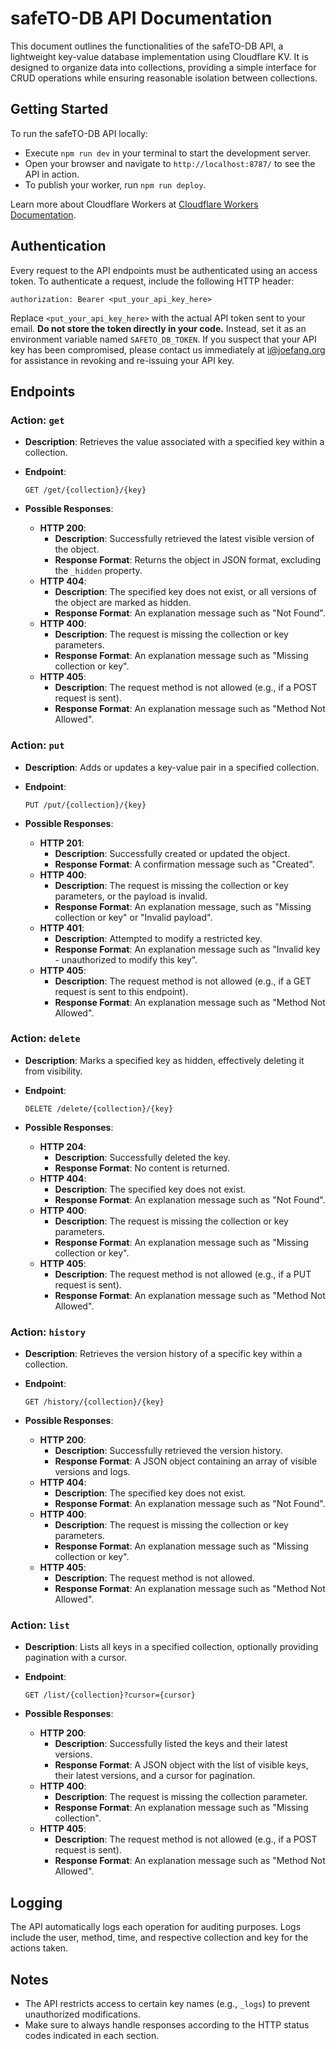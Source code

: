 # safeTO-DB API Documentation

This document outlines the functionalities of the safeTO-DB API, a lightweight key-value database implementation using Cloudflare KV. It is designed to organize data into collections, providing a simple interface for CRUD operations while ensuring reasonable isolation between collections.

## Getting Started

To run the safeTO-DB API locally:

- Execute `npm run dev` in your terminal to start the development server.
- Open your browser and navigate to `http://localhost:8787/` to see the API in action.
- To publish your worker, run `npm run deploy`.

Learn more about Cloudflare Workers at [Cloudflare Workers Documentation](https://developers.cloudflare.com/workers/).

## Authentication

Every request to the API endpoints must be authenticated using an access token. To authenticate a request, include the following HTTP header:

```code
authorization: Bearer <put_your_api_key_here>
```

Replace `<put_your_api_key_here>` with the actual API token sent to your email. **Do not store the token directly in your code.** Instead, set it as an environment variable named `SAFETO_DB_TOKEN`. If you suspect that your API key has been compromised, please contact us immediately at [i@joefang.org](mailto:i@joefang.org) for assistance in revoking and re-issuing your API key.

## Endpoints

### Action: `get`

- **Description**: Retrieves the value associated with a specified key within a collection.
- **Endpoint**:

  ```code
  GET /get/{collection}/{key}
  ```

- **Possible Responses**:
  - **HTTP 200**:
    - **Description**: Successfully retrieved the latest visible version of the object.
    - **Response Format**: Returns the object in JSON format, excluding the `_hidden` property.
  - **HTTP 404**:
    - **Description**: The specified key does not exist, or all versions of the object are marked as hidden.
    - **Response Format**: An explanation message such as "Not Found".
  - **HTTP 400**:
    - **Description**: The request is missing the collection or key parameters.
    - **Response Format**: An explanation message such as "Missing collection or key".
  - **HTTP 405**:
    - **Description**: The request method is not allowed (e.g., if a POST request is sent).
    - **Response Format**: An explanation message such as "Method Not Allowed".

### Action: `put`

- **Description**: Adds or updates a key-value pair in a specified collection.
- **Endpoint**:

  ```code
  PUT /put/{collection}/{key}
  ```

- **Possible Responses**:
  - **HTTP 201**:
    - **Description**: Successfully created or updated the object.
    - **Response Format**: A confirmation message such as "Created".
  - **HTTP 400**:
    - **Description**: The request is missing the collection or key parameters, or the payload is invalid.
    - **Response Format**: An explanation message, such as "Missing collection or key" or "Invalid payload".
  - **HTTP 401**:
    - **Description**: Attempted to modify a restricted key.
    - **Response Format**: An explanation message such as "Invalid key - unauthorized to modify this key".
  - **HTTP 405**:
    - **Description**: The request method is not allowed (e.g., if a GET request is sent to this endpoint).
    - **Response Format**: An explanation message such as "Method Not Allowed".

### Action: `delete`

- **Description**: Marks a specified key as hidden, effectively deleting it from visibility.
- **Endpoint**:

  ```code
  DELETE /delete/{collection}/{key}
  ```

- **Possible Responses**:
  - **HTTP 204**:
    - **Description**: Successfully deleted the key.
    - **Response Format**: No content is returned.
  - **HTTP 404**:
    - **Description**: The specified key does not exist.
    - **Response Format**: An explanation message such as "Not Found".
  - **HTTP 400**:
    - **Description**: The request is missing the collection or key parameters.
    - **Response Format**: An explanation message such as "Missing collection or key".
  - **HTTP 405**:
    - **Description**: The request method is not allowed (e.g., if a PUT request is sent).
    - **Response Format**: An explanation message such as "Method Not Allowed".

### Action: `history`

- **Description**: Retrieves the version history of a specific key within a collection.
- **Endpoint**:

  ```code
  GET /history/{collection}/{key}
  ```

- **Possible Responses**:
  - **HTTP 200**:
    - **Description**: Successfully retrieved the version history.
    - **Response Format**: A JSON object containing an array of visible versions and logs.
  - **HTTP 404**:
    - **Description**: The specified key does not exist.
    - **Response Format**: An explanation message such as "Not Found".
  - **HTTP 400**:
    - **Description**: The request is missing the collection or key parameters.
    - **Response Format**: An explanation message such as "Missing collection or key".
  - **HTTP 405**:
    - **Description**: The request method is not allowed.
    - **Response Format**: An explanation message such as "Method Not Allowed".

### Action: `list`

- **Description**: Lists all keys in a specified collection, optionally providing pagination with a cursor.
- **Endpoint**:

  ```code
  GET /list/{collection}?cursor={cursor}
  ```

- **Possible Responses**:
  - **HTTP 200**:
    - **Description**: Successfully listed the keys and their latest versions.
    - **Response Format**: A JSON object with the list of visible keys, their latest versions, and a cursor for pagination.
  - **HTTP 400**:
    - **Description**: The request is missing the collection parameter.
    - **Response Format**: An explanation message such as "Missing collection".
  - **HTTP 405**:
    - **Description**: The request method is not allowed (e.g., if a POST request is sent).
    - **Response Format**: An explanation message such as "Method Not Allowed".

## Logging

The API automatically logs each operation for auditing purposes. Logs include the user, method, time, and respective collection and key for the actions taken.

## Notes

- The API restricts access to certain key names (e.g., `_logs`) to prevent unauthorized modifications.
- Make sure to always handle responses according to the HTTP status codes indicated in each section.
